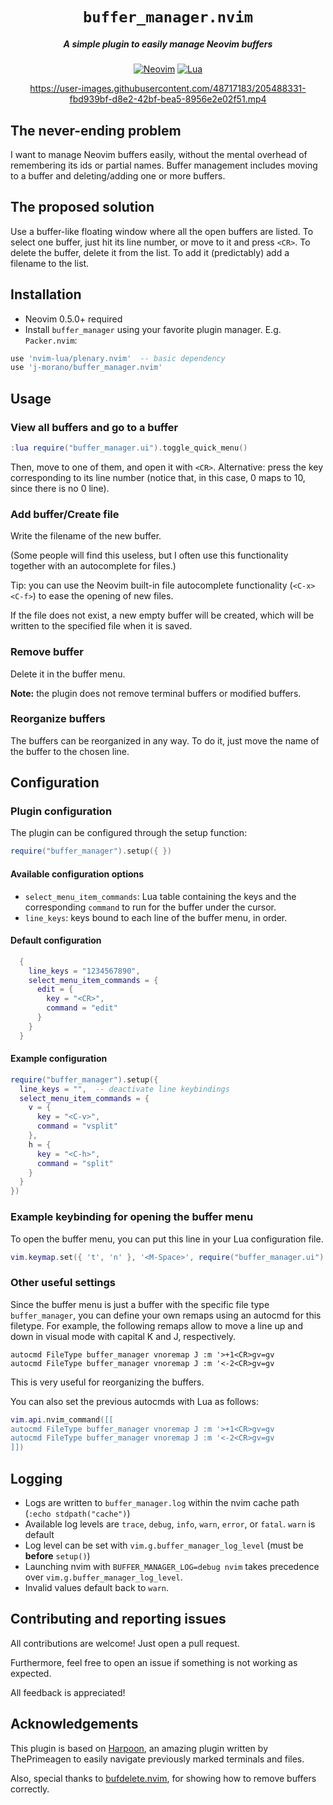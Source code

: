 <div align="center">

# `buffer_manager.nvim`
##### A simple plugin to easily manage Neovim buffers

[![Neovim](https://img.shields.io/badge/Neovim%200.5+-green.svg?style=for-the-badge&logo=neovim)](https://neovim.io)
[![Lua](https://img.shields.io/badge/Lua-blue.svg?style=for-the-badge&logo=lua)](http://www.lua.org)

https://user-images.githubusercontent.com/48717183/205488331-fbd939bf-d8e2-42bf-bea5-8956e2e02f51.mp4

</div>


## The never-ending problem

I want to manage Neovim buffers easily, without the mental overhead of remembering its ids or partial names. Buffer management includes moving to a buffer and deleting/adding one or more buffers.

## The proposed solution

Use a buffer-like floating window where all the open buffers are listed. To select one buffer, just hit its line number, or move to it and press `<CR>`. To delete the buffer, delete it from the list. To add it (predictably) add a filename to the list.


## Installation

* Neovim 0.5.0+ required
* Install `buffer_manager` using your favorite plugin manager. E.g. `Packer.nvim`:

```lua
use 'nvim-lua/plenary.nvim'  -- basic dependency
use 'j-morano/buffer_manager.nvim'
```

## Usage

### View all buffers and go to a buffer

```lua
:lua require("buffer_manager.ui").toggle_quick_menu()
```

Then, move to one of them, and open it with `<CR>`.
Alternative: press the key corresponding to its line number (notice that, in this case, 0 maps to 10, since there is no 0 line).

### Add buffer/Create file

Write the filename of the new buffer.

(Some people will find this useless, but I often use this functionality together with an autocomplete for files.)

Tip: you can use the Neovim built-in file autocomplete functionality (`<C-x><C-f>`) to ease the opening of new files.

If the file does not exist, a new empty buffer will be created, which will be written to the specified file when it is saved.

### Remove buffer

Delete it in the buffer menu.

**Note:** the plugin does not remove terminal buffers or modified buffers.

### Reorganize buffers

The buffers can be reorganized in any way. To do it, just move the name of the buffer to the chosen line.

## Configuration

### Plugin configuration

The plugin can be configured through the setup function:
```lua
require("buffer_manager").setup({ })
```

#### Available configuration options
* `select_menu_item_commands`: Lua table containing the keys and the corresponding `command` to run for the buffer under the cursor.
* `line_keys`: keys bound to each line of the buffer menu, in order.

#### Default configuration
```lua
  {
    line_keys = "1234567890",
    select_menu_item_commands = {
      edit = {
        key = "<CR>",
        command = "edit"
      }
    }
  }
```

#### Example configuration
```lua
require("buffer_manager").setup({
  line_keys = "",  -- deactivate line keybindings
  select_menu_item_commands = {
    v = {
      key = "<C-v>",
      command = "vsplit"
    },
    h = {
      key = "<C-h>",
      command = "split"
    }
  }
})
```


### Example keybinding for opening the buffer menu

To open the buffer menu, you can put this line in your Lua configuration file.
```lua
vim.keymap.set({ 't', 'n' }, '<M-Space>', require("buffer_manager.ui").toggle_quick_menu, {noremap = true})
```

### Other useful settings

Since the buffer menu is just a buffer with the specific file type `buffer_manager`, you can define your own remaps using an autocmd for this filetype. For example, the following remaps allow to move a line up and down in visual mode with capital K and J, respectively.
```vim
autocmd FileType buffer_manager vnoremap J :m '>+1<CR>gv=gv
autocmd FileType buffer_manager vnoremap J :m '<-2<CR>gv=gv
```
This is very useful for reorganizing the buffers.

You can also set the previous autocmds with Lua as follows:
```lua
vim.api.nvim_command([[
autocmd FileType buffer_manager vnoremap J :m '>+1<CR>gv=gv
autocmd FileType buffer_manager vnoremap J :m '<-2<CR>gv=gv
]])
```


## Logging

- Logs are written to `buffer_manager.log` within the nvim cache path (`:echo stdpath("cache")`)
- Available log levels are `trace`, `debug`, `info`, `warn`, `error`, or `fatal`. `warn` is default
- Log level can be set with `vim.g.buffer_manager_log_level` (must be **before** `setup()`)
- Launching nvim with `BUFFER_MANAGER_LOG=debug nvim` takes precedence over `vim.g.buffer_manager_log_level`.
- Invalid values default back to `warn`.

<!--## Others

### Use a dynamic width for the `buffer_manager` pop-up menu

Sometimes the default width of (`60`) is not enough.
The following example demonstrates how to configure a custom width by setting
the menu's width relative to the current window's width.

```lua
require("buffer_manager").setup({
    width = vim.api.nvim_win_get_width(0) - 4,
})
```

## TODO

* Disable/enable automatic save.

-->

## Contributing and reporting issues

All contributions are welcome! Just open a pull request.

Furthermore, feel free to open an issue if something is not working as expected.

All feedback is appreciated!

## Acknowledgements

This plugin is based on [Harpoon](https://github.com/ThePrimeagen/harpoon), an amazing plugin written by ThePrimeagen to easily navigate previously marked terminals and files.

Also, special thanks to [bufdelete.nvim](https://github.com/famiu/bufdelete.nvim), for showing how to remove buffers correctly.
